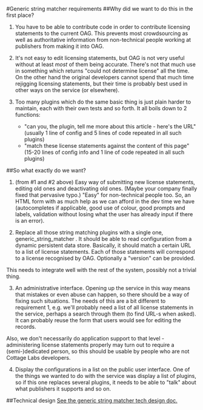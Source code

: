 #Generic string matcher requirements
##Why did we want to do this in the first place?

1. You have to be able to contribute code in order to contribute
licensing statements to the current OAG. This prevents most
crowdsourcing as well as authoritative information from non-technical
people working at publishers from making it into OAG.

2. It's not easy to edit licensing statements, but OAG is not very
useful without at least *most* of them being accurate. There's not that
much use in something which returns "could not determine license" all
the time. On the other hand the original developers cannot spend that
much time
rejigging licensing statements, but their time is probably
best used in other ways on the service (or elsewhere).

3. Too many plugins which do the same basic thing is just plain harder
to maintain, each with their own tests and so forth. It all boils down
to 2 functions:
    - "can you, the plugin, tell me more about this article - here's the
      URL" (usually 1 line of config and 5 lines of code repeated in all
      such plugins)
    - "match these license statements against the content of this page"
      (15-20 lines of config info and 1 line of code repeated in all
      such plugins)

##So what exactly do we want?
1. (from #1 and #2 above) Easy way of submitting new license statements,
editing old ones and deactivating old ones. (Maybe your company finally
fixed that pervasive typo.) "Easy" for non-technical people too. So, an
HTML form with as much help as we can afford in the dev time we have
(autocompletes if applicable, good use of colour, good prompts and
labels, validation without losing what the user has already input if
there is an error).

2. Replace all those string matching plugins with a single one,
generic_string_matcher . It should be able to read configuration from
a dynamic persistent data store. Basically, it should match a certain
URL to a list of license statements. Each of those statements will
correspond to a license recognised by OAG. Optionally a "version" can be
provided.

This needs to integrate well with the rest of the system, possibly not a
trivial thing.

3. An administrative interface. Opening up the service in this way means
that mistakes or even abuse can happen, so there should be a way of
fixing such situations. The needs of this are a bit different to
requirement 1, e.g. we'll probably need a list of all license statements
in the service, perhaps a search through them (to find URL-s when
asked). It can probably reuse the form that users would see for editing
the records.

Also, we don't necessarily do application support to that level -
administering license statements properly may turn out to require a
(semi-)dedicated person, so this should be usable by people who are not
Cottage Labs developers.

4. Display the configurations in a list on the public user interface.
One of the things we wanted to do with the service was display a list of
plugins, so if this one replaces several plugins, it needs to be able to
"talk" about what publishers it supports and so on.

##Technical design
[See the generic string matcher tech design doc.](generic_string_matcher_tech_design.md)
